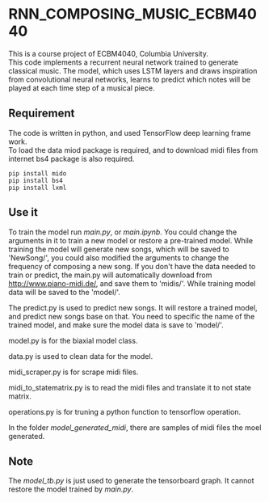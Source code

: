 # RNN_COMPOSING_MUSIC_ECBM4040
This is a course project of ECBM4040, Columbia University.  
This code implements a recurrent neural network trained to generate classical music. The model, which uses LSTM layers and draws inspiration from convolutional neural networks, learns to predict which notes will be played at each time step of a musical piece.
## Requirement
The code is written in python, and used TensorFlow deep learning frame work.  
To load the data miod package is required, and to download midi files from internet bs4 package is also required.
```
pip install mido
pip install bs4
pip install lxml
```

## Use it
To train the model run _main.py_, or _main.ipynb_. You could change the arguments in it to train a new model or restore a pre-trained model. While training the model will generate new songs, which will be saved to 'NewSong/', you could also modified the arguments to change the frequency of composing a new song. If you don't have the data 
needed to train or predict, the main.py will automatically download from http://www.piano-midi.de/, and save them to 'midis/'. While training model data will be saved to the 'model/'.
  
The predict.py is used to predict new songs. It will restore a trained model, and predict new songs base on that. You need to specific the name 
of the trained model, and make sure the model data is save to 'model/'.

model.py is for the biaxial model class.

data.py is used to clean data for the model.  

midi_scraper.py is for scrape midi files.  

midi_to_statematrix.py is to read the midi files and translate it to not state matrix.

operations.py is for truning a python function to tensorflow operation.

In the folder _model_generated_midi_, there are samples of midi files the moel generated.
## Note
The _model_tb.py_ is just used to generate the tensorboard graph. It cannot restore the model trained by _main.py_.
